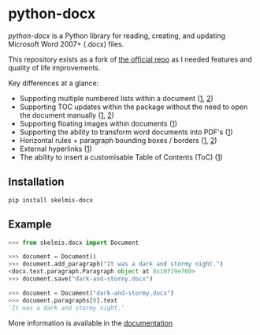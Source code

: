 # python-docx

*python-docx* is a Python library for reading, creating, and updating Microsoft Word 2007+ (.docx) files.

This repository exists as a fork of [the official repo](https://github.com/python-openxml/python-docx) as I needed features and quality of life improvements.

Key differences at a glance:
- Supporting multiple numbered lists within a document ([1](https://skelmis-docx.readthedocs.io/en/latest/api/text.html#skelmis.docx.text.paragraph.Paragraph.restart_numbering), [2](https://skelmis-docx.readthedocs.io/en/latest/api/document.html#skelmis.docx.document.Document.configure_styles_for_numbered_lists))
- Supporting TOC updates within the package without the need to open the document manually ([1](https://skelmis-docx.readthedocs.io/en/latest/api/utility.html#skelmis.docx.utility.update_toc), [2](https://skelmis-docx.readthedocs.io/en/latest/api/utility.html#skelmis.docx.utility.export_libre_macro))
- Supporting floating images within documents ([1](https://skelmis-docx.readthedocs.io/en/latest/api/text.html#skelmis.docx.text.run.Run.add_float_picture))
- Supporting the ability to transform word documents into PDF's ([1](https://skelmis-docx.readthedocs.io/en/latest/api/utility.html#skelmis.docx.utility.document_to_pdf))
- Horizontal rules + paragraph bounding boxes / borders ([1](https://skelmis-docx.readthedocs.io/en/latest/api/text.html#skelmis.docx.text.paragraph.Paragraph.insert_horizontal_rule), [2](https://skelmis-docx.readthedocs.io/en/latest/api/text.html#skelmis.docx.text.paragraph.Paragraph.draw_paragraph_border))
- External hyperlinks ([1](https://skelmis-docx.readthedocs.io/en/latest/api/text.html#skelmis.docx.text.paragraph.Paragraph.add_external_hyperlink))
- The ability to insert a customisable Table of Contents (ToC) ([1](https://skelmis-docx.readthedocs.io/en/latest/api/text.html#skelmis.docx.text.paragraph.Paragraph.insert_table_of_contents))

## Installation

```
pip install skelmis-docx
```

## Example

```python
>>> from skelmis.docx import Document

>>> document = Document()
>>> document.add_paragraph("It was a dark and stormy night.")
<docx.text.paragraph.Paragraph object at 0x10f19e760>
>>> document.save("dark-and-stormy.docx")

>>> document = Document("dark-and-stormy.docx")
>>> document.paragraphs[0].text
'It was a dark and stormy night.'
```

More information is available in the [documentation](https://skelmis-docx.readthedocs.io/en/latest/)
